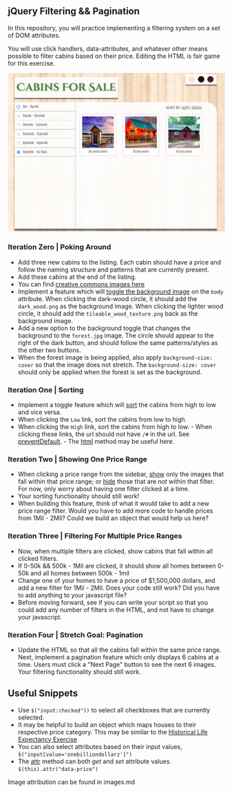 ## jQuery Filtering && Pagination

In this repository, you will practice implementing a filtering system on a set of DOM attributes.

You will use click handlers, data-attributes, and whatever other means possible to filter cabins based on their price. Editing the HTML is fair game for this exercise.

![Screen Shot](screenshot.png)

### Iteration Zero | Poking Around

-  Add three new cabins to the listing. Each cabin should have a price and follow the naming structure and patterns that are currently present.
  -  Add these cabins at the end of the listing.
  -  You can find [creative commons images here](http://search.creativecommons.org/)
-  Implement a feature which will [toggle the background image](http://api.jquery.com/css/) on the `body` attribute. When clicking the dark-wood circle, it should add the `dark_wood.png` as the background image. When clicking the lighter wood circle, it should add the `tileable_wood_texture.png` back as the background image.
-  Add a new option to the background toggle that changes the background to the `forest.jpg` image. The circle should appear to the right of the dark button, and should follow the same patterns/styles as the other two buttons.
  -  When the forest image is being applied, also apply `background-size: cover` so that the image does not stretch. The `background-size: cover` should only be applied when the forest is set as the background.

### Iteration One | Sorting

-  Implement a toggle feature which will [sort](https://developer.mozilla.org/en-US/docs/Web/JavaScript/Reference/Global_Objects/Array/sort) the cabins from high to low and vice versa.
  -  When clicking the `Low` link, sort the cabins from low to high.
  -  When clicking the `High` link, sort the cabins from high to low.
    -  When clicking these links, the url should _not_ have `/#` in the url. See [preventDefault](https://developer.mozilla.org/en-US/docs/Web/API/Event/preventDefault).
    -  The [html](https://api.jquery.com/html/) method may be useful here.

### Iteration Two | Showing One Price Range

-  When clicking a price range from the sidebar, [show](http://api.jquery.com/show/) only the images that fall within that price range; or [hide](http://api.jquery.com/hide/) those that are _not_ within that filter. For now, only worry about having one filter clicked at a time.
-  Your sorting functionality should still work!
-  When building this feature, think of what it would take to add a new price range filter. Would you have to add more code to handle prices from 1Mil - 2Mil? Could we build an object that would help us here?


### Iteration Three | Filtering For Multiple Price Ranges

-  Now, when multiple filters are clicked, show cabins that fall within all clicked filters.
  -  If 0-50k && 500k - 1Mil are clicked, it should show all homes between 0-50k and all homes between 500k - 1mil
-  Change one of your homes to have a price of $1,500,000 dollars, and add a new filter for 1Mil - 2Mil. Does your code still work? Did you have to add anything to your javascript file?
  -  Before moving forward, see if you can write your script so that you could add any number of filters in the HTML, and not have to change your javascript.


### Iteration Four | Stretch Goal: Pagination

-  Update the HTML so that all the cabins fall within the same price range. Next, implement a pagination feature which only displays 6 cabins at a time. Users must click a "Next Page" button to see the next 6 images. Your filtering functionality should still work.


## Useful Snippets

-  Use `$("input:checked"))` to select all checkboxes that are currently selected.
-  It may be helpful to build an object which maps houses to their respective price category. This may be similar to the [Historical Life Expectancy Exercise](http://eloquentjavascript.net/code/#5.3)
-  You can also select attributes based on their input values, `$("input[value='onebilliondollarz']")`
-  The [attr](http://api.jquery.com/attr/) method can both _get_ and _set_ attribute values. `$(this).attr("data-price")`


Image attribution can be found in images.md